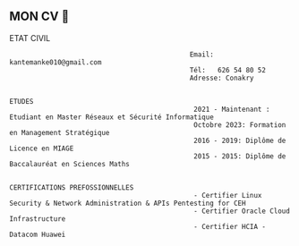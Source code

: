 ## MON CV 👋

<!--
**mankekante/mankekante** is a ✨ _special_ ✨ repository because its `README.md` (this file) appears on your GitHub profile.

Here are some ideas to get you started:

- 🔭 I’m currently working on ...
- 🌱 I’m currently learning ...
- 👯 I’m looking to collaborate on ...
- 🤔 I’m looking for help with ...
- 💬 Ask me about ...
- 📫 How to reach me: ...
- 😄 Pronouns: ...
- ⚡ Fun fact: ...
-->                                                                     ETAT CIVIL 
                                                 Email: kantemanke010@gmail.com
                                                 Tél:   626 54 80 52
                                                 Adresse: Conakry

                                                                        ETUDES
                                                  2021 - Maintenant : Etudiant en Master Réseaux et Sécurité Informatique
                                                  Octobre 2023: Formation en Management Stratégique
                                                  2016 - 2019: Diplôme de Licence en MIAGE
                                                  2015 - 2015: Diplôme de Baccalauréat en Sciences Maths

                                                                 CERTIFICATIONS PREFOSSIONNELLES
                                                  - Certifier Linux Security & Network Administration & APIs Pentesting for CEH
                                                  - Certifier Oracle Cloud Infrastructure
                                                  - Certifier HCIA - Datacom Huawei
